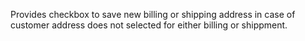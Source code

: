 Provides checkbox to save new billing or shipping address in case of customer address does not selected for either billing or shippment.

